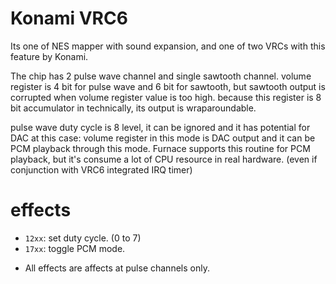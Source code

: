 # Konami VRC6

Its one of NES mapper with sound expansion, and one of two VRCs with this feature by Konami.

The chip has 2 pulse wave channel and single sawtooth channel.
volume register is 4 bit for pulse wave and 6 bit for sawtooth, but sawtooth output is corrupted when volume register value is too high. because this register is 8 bit accumulator in technically, its output is wraparoundable.

pulse wave duty cycle is 8 level, it can be ignored and it has potential for DAC at this case: volume register in this mode is DAC output and it can be PCM playback through this mode.
Furnace supports this routine for PCM playback, but it's consume a lot of CPU resource in real hardware. (even if conjunction with VRC6 integrated IRQ timer)

# effects

- `12xx`: set duty cycle. (0 to 7)
- `17xx`: toggle PCM mode.

* All effects are affects at pulse channels only.
